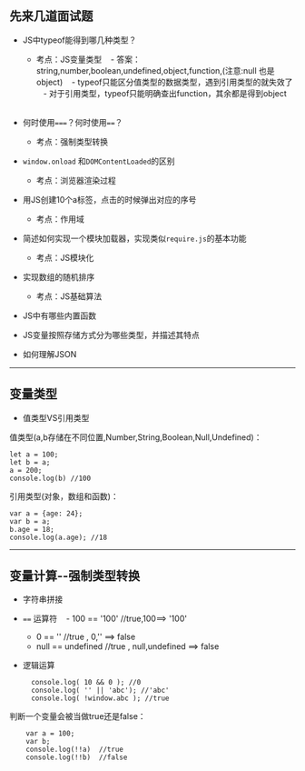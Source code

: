 ## 先来几道面试题
- JS中typeof能得到哪几种类型？
    - 考点：JS变量类型
    - 答案：string,number,boolean,undefined,object,function,(注意:null 也是object)
    - typeof只能区分值类型的数据类型，遇到引用类型的就失效了
    - 对于引用类型，typeof只能明确查出function，其余都是得到object
    
- 何时使用`===`？何时使用`==`？
    - 考点：强制类型转换
    
- `window.onload` 和`DOMContentLoaded`的区别
    - 考点：浏览器渲染过程
    
- 用JS创建10个a标签，点击的时候弹出对应的序号
    - 考点：作用域
    
- 简述如何实现一个模块加载器，实现类似`require.js`的基本功能
    - 考点：JS模块化
    
- 实现数组的随机排序
    - 考点：JS基础算法

- JS中有哪些内置函数
- JS变量按照存储方式分为哪些类型，并描述其特点
- 如何理解JSON

- - -
## 变量类型
- 值类型VS引用类型

值类型(a,b存储在不同位置,Number,String,Boolean,Null,Undefined)：

    let a = 100;
    let b = a;
    a = 200;
    console.log(b) //100
    
引用类型(对象，数组和函数)：

    var a = {age: 24};
    var b = a;
    b.age = 18;
    console.log(a.age); //18
    
- - - 
## 变量计算--强制类型转换
- 字符串拼接

- `==` 运算符
    - 100 == '100'  //true,100==> '100'
    - 0 == ''   //true  ,  0,'' ==> false
    - null == undefined  //true  ,  null,undefined ==> false

- 逻辑运算

        console.log( 10 && 0 ); //0
        console.log( '' || 'abc'); //'abc'
        console.log( !window.abc ); //true

判断一个变量会被当做true还是false：

        var a = 100;
        var b;
        console.log(!!a)  //true
        console.log(!!b)  //false
    














